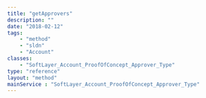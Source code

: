 ```yaml
---
title: "getApprovers"
description: ""
date: "2018-02-12"
tags:
    - "method"
    - "sldn"
    - "Account"
classes:
    - "SoftLayer_Account_ProofOfConcept_Approver_Type"
type: "reference"
layout: "method"
mainService : "SoftLayer_Account_ProofOfConcept_Approver_Type"
---
```

